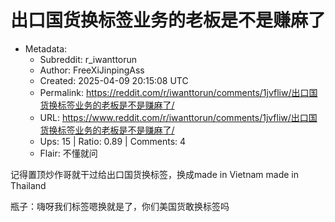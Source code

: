 # 出口国货换标签业务的老板是不是赚麻了

- Metadata:
  - Subreddit: r_iwanttorun
  - Author: FreeXiJinpingAss
  - Created: 2025-04-09 20:15:08 UTC
  - Permalink: https://reddit.com/r/iwanttorun/comments/1jvfliw/出口国货换标签业务的老板是不是赚麻了/
  - URL: https://www.reddit.com/r/iwanttorun/comments/1jvfliw/出口国货换标签业务的老板是不是赚麻了/
  - Ups: 15 | Ratio: 0.89 | Comments: 4
  - Flair: 不懂就问


记得置顶炒作哥就干过给出口国货换标签，换成made in Vietnam made in
Thailand

瓶子：嗨呀我们标签嗯换就是了，你们美国货敢换标签吗


